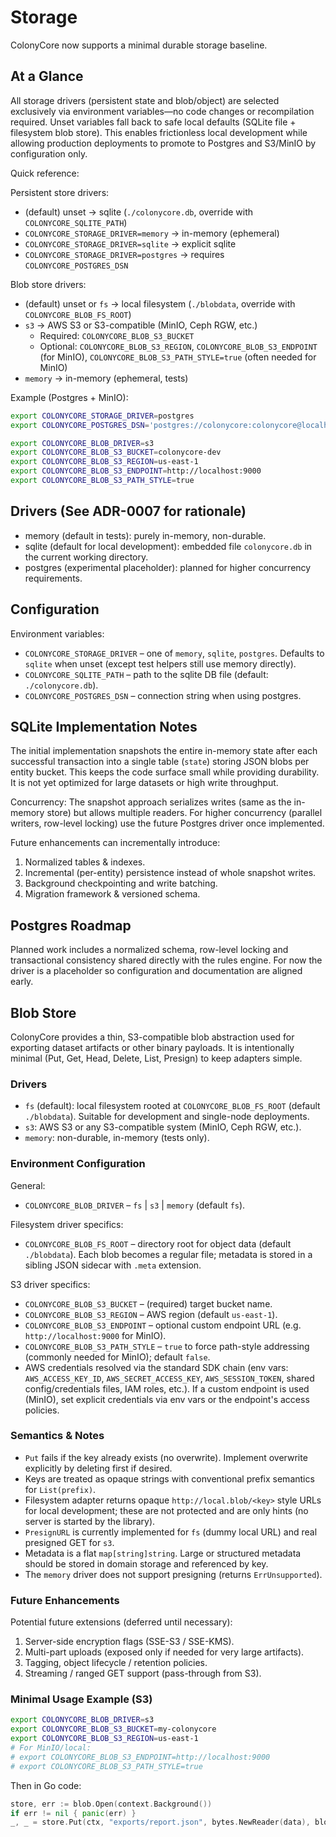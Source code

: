 # Storage

ColonyCore now supports a minimal durable storage baseline.

## At a Glance

All storage drivers (persistent state and blob/object) are selected exclusively via environment variables—no code changes or recompilation required. Unset variables fall back to safe local defaults (SQLite file + filesystem blob store). This enables frictionless local development while allowing production deployments to promote to Postgres and S3/MinIO by configuration only.

Quick reference:

Persistent store drivers:
* (default) unset -> sqlite (`./colonycore.db`, override with `COLONYCORE_SQLITE_PATH`)
* `COLONYCORE_STORAGE_DRIVER=memory` -> in-memory (ephemeral)
* `COLONYCORE_STORAGE_DRIVER=sqlite` -> explicit sqlite
* `COLONYCORE_STORAGE_DRIVER=postgres` -> requires `COLONYCORE_POSTGRES_DSN`

Blob store drivers:
* (default) unset or `fs` -> local filesystem (`./blobdata`, override with `COLONYCORE_BLOB_FS_ROOT`)
* `s3` -> AWS S3 or S3-compatible (MinIO, Ceph RGW, etc.)
	- Required: `COLONYCORE_BLOB_S3_BUCKET`
	- Optional: `COLONYCORE_BLOB_S3_REGION`, `COLONYCORE_BLOB_S3_ENDPOINT` (for MinIO), `COLONYCORE_BLOB_S3_PATH_STYLE=true` (often needed for MinIO)
* `memory` -> in-memory (ephemeral, tests)

Example (Postgres + MinIO):

```bash
export COLONYCORE_STORAGE_DRIVER=postgres
export COLONYCORE_POSTGRES_DSN='postgres://colonycore:colonycore@localhost:5432/colonycore?sslmode=disable'

export COLONYCORE_BLOB_DRIVER=s3
export COLONYCORE_BLOB_S3_BUCKET=colonycore-dev
export COLONYCORE_BLOB_S3_REGION=us-east-1
export COLONYCORE_BLOB_S3_ENDPOINT=http://localhost:9000
export COLONYCORE_BLOB_S3_PATH_STYLE=true
```

## Drivers (See ADR-0007 for rationale)

* memory (default in tests): purely in-memory, non-durable.
* sqlite (default for local development): embedded file `colonycore.db` in the current working directory.
* postgres (experimental placeholder): planned for higher concurrency requirements.

## Configuration

Environment variables:

* `COLONYCORE_STORAGE_DRIVER` – one of `memory`, `sqlite`, `postgres`. Defaults to `sqlite` when unset (except test helpers still use memory directly).
* `COLONYCORE_SQLITE_PATH` – path to the sqlite DB file (default: `./colonycore.db`).
* `COLONYCORE_POSTGRES_DSN` – connection string when using postgres.

## SQLite Implementation Notes

The initial implementation snapshots the entire in-memory state after each successful transaction into a single table (`state`) storing JSON blobs per entity bucket. This keeps the code surface small while providing durability. It is not yet optimized for large datasets or high write throughput.

Concurrency: The snapshot approach serializes writes (same as the in-memory store) but allows multiple readers. For higher concurrency (parallel writers, row-level locking) use the future Postgres driver once implemented.

Future enhancements can incrementally introduce:

1. Normalized tables & indexes.
2. Incremental (per-entity) persistence instead of whole snapshot writes.
3. Background checkpointing and write batching.
4. Migration framework & versioned schema.

## Postgres Roadmap

Planned work includes a normalized schema, row-level locking and transactional consistency shared directly with the rules engine. For now the driver is a placeholder so configuration and documentation are aligned early.

## Blob Store

ColonyCore provides a thin, S3-compatible blob abstraction used for exporting dataset artifacts or other binary payloads. It is intentionally minimal (Put, Get, Head, Delete, List, Presign) to keep adapters simple.

### Drivers

* `fs` (default): local filesystem rooted at `COLONYCORE_BLOB_FS_ROOT` (default `./blobdata`). Suitable for development and single-node deployments.
* `s3`: AWS S3 or any S3-compatible system (MinIO, Ceph RGW, etc.).
* `memory`: non-durable, in-memory (tests only).

### Environment Configuration

General:

* `COLONYCORE_BLOB_DRIVER` – `fs` | `s3` | `memory` (default `fs`).

Filesystem driver specifics:

* `COLONYCORE_BLOB_FS_ROOT` – directory root for object data (default `./blobdata`). Each blob becomes a regular file; metadata is stored in a sibling JSON sidecar with `.meta` extension.

S3 driver specifics:

* `COLONYCORE_BLOB_S3_BUCKET` – (required) target bucket name.
* `COLONYCORE_BLOB_S3_REGION` – AWS region (default `us-east-1`).
* `COLONYCORE_BLOB_S3_ENDPOINT` – optional custom endpoint URL (e.g. `http://localhost:9000` for MinIO).
* `COLONYCORE_BLOB_S3_PATH_STYLE` – `true` to force path-style addressing (commonly needed for MinIO); default `false`.
* AWS credentials resolved via the standard SDK chain (env vars: `AWS_ACCESS_KEY_ID`, `AWS_SECRET_ACCESS_KEY`, `AWS_SESSION_TOKEN`, shared config/credentials files, IAM roles, etc.). If a custom endpoint is used (MinIO), set explicit credentials via env vars or the endpoint's access policies.

### Semantics & Notes

* `Put` fails if the key already exists (no overwrite). Implement overwrite explicitly by deleting first if desired.
* Keys are treated as opaque strings with conventional prefix semantics for `List(prefix)`.
* Filesystem adapter returns opaque `http://local.blob/<key>` style URLs for local development; these are not protected and are only hints (no server is started by the library).
* `PresignURL` is currently implemented for `fs` (dummy local URL) and real presigned GET for `s3`.
* Metadata is a flat `map[string]string`. Large or structured metadata should be stored in domain storage and referenced by key.
* The `memory` driver does not support presigning (returns `ErrUnsupported`).

### Future Enhancements

Potential future extensions (deferred until necessary):

1. Server-side encryption flags (SSE-S3 / SSE-KMS).
2. Multi-part uploads (exposed only if needed for very large artifacts).
3. Tagging, object lifecycle / retention policies.
4. Streaming / ranged GET support (pass-through from S3).

### Minimal Usage Example (S3)

```bash
export COLONYCORE_BLOB_DRIVER=s3
export COLONYCORE_BLOB_S3_BUCKET=my-colonycore
export COLONYCORE_BLOB_S3_REGION=us-east-1
# For MinIO/local:
# export COLONYCORE_BLOB_S3_ENDPOINT=http://localhost:9000
# export COLONYCORE_BLOB_S3_PATH_STYLE=true
```

Then in Go code:

```go
store, err := blob.Open(context.Background())
if err != nil { panic(err) }
_, _ = store.Put(ctx, "exports/report.json", bytes.NewReader(data), blob.PutOptions{ContentType: "application/json"})
```
